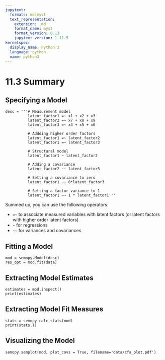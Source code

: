 ```yaml
---
jupytext:
  formats: md:myst
  text_representation:
    extension: .md
    format_name: myst
    format_version: 0.13
    jupytext_version: 1.11.5
kernelspec:
  display_name: Python 3
  language: python
  name: python3
---
```


# 11.3 Summary

## Specifying a Model

```{code-block}
desc = '''# Measurement model
          latent_factor1 =~ x1 + x2 + x3
          latent_factor2 =~ x7 + x8 + x9
          latent_factor3 =~ x4 + x5 + x6
          
          # Addding higher order factors
          latent_factor1 =~ latent_factor2
          latent_factor1 =~ latent_factor3

          # Structural model
          latent_factor1 ~ latent_factor2

          # Adding a covariance
          latent_factor2 ~~ latent_factor3
          
          # Setting a covariance to zero
          latent_factor1 ~~ 0*latent_factor3

          # Setting a factor variance to 1
          latent_factor1 ~~ 1 * latent_factor1'''
```

Summed up, you can use the following operators:

- `=~` to associate measured variables with latent factors (or latent factors with higher order latent factors)
- `~` for regressions
- `~~` for variances and covariances

## Fitting a Model

```{code-block}
mod = semopy.Model(desc)
res_opt = mod.fit(data)
```

## Extracting Model Estimates

```{code-block}
estimates = mod.inspect()
print(estimates)
```

## Extracting Model Fit Measures

```{code-block}
stats = semopy.calc_stats(mod)
print(stats.T)
```

## Visualizing the Model
```{code-block}
semopy.semplot(mod, plot_covs = True, filename='data/cfa_plot.pdf')
```
